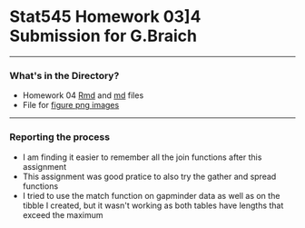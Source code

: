 # Stat545 Homework 03]4 Submission for G.Braich
***

### What's in the Directory?
* Homework 04 [Rmd](https://github.com/gbraich/STAT545-hw-Braich-Gurneet/blob/master/hw04/Hw04.Rmd) and [md](https://github.com/gbraich/STAT545-hw-Braich-Gurneet/blob/master/hw04/Hw04.md) files
* File for [figure png images](https://github.com/gbraich/STAT545-hw-Braich-Gurneet/tree/master/hw04/Hw04_files/figure-html)

***
### Reporting the process
* I am finding it easier to remember all the join functions after this assignment
* This assignment was good pratice to also try the gather and spread functions
* I tried to use the match function on gapminder data as well as on the tibble I created, but it wasn't working as both tables have lengths that exceed the maximum